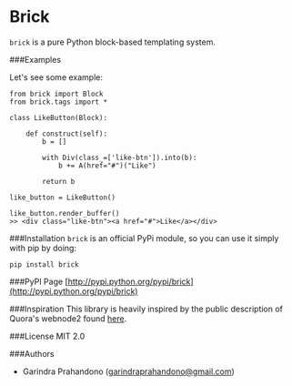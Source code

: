 Brick
=====

`brick` is a pure Python block-based templating system. 

###Examples

Let's see some example:
    
    from brick import Block
    from brick.tags import *

    class LikeButton(Block):  
        
        def construct(self):
            b = []

            with Div(class_=['like-btn']).into(b):
                b += A(href="#")("Like")

            return b
    
    like_button = LikeButton()

    like_button.render_buffer()
    >> <div class="like-btn"><a href="#">Like</a></div>

###Installation
`brick` is an official PyPi module, so you can use it simply with pip by doing:

    pip install brick

###PyPI Page
[http://pypi.python.org/pypi/brick](http://pypi.python.org/pypi/brick)

###Inspiration
This library is heavily inspired by the public description of Quora's webnode2 found [here](http://www.quora.com/Shreyes-Seshasai/Posts/Tech-Talk-webnode2-and-LiveNode).

###License
MIT 2.0

###Authors
- Garindra Prahandono (garindraprahandono@gmail.com)
